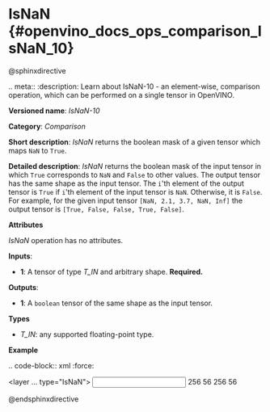 # IsNaN {#openvino_docs_ops_comparison_IsNaN_10}

@sphinxdirective

.. meta::
  :description: Learn about IsNaN-10 - an element-wise, comparison operation, which 
                can be performed on a single tensor in OpenVINO.

**Versioned name**: *IsNaN-10*

**Category**: *Comparison*

**Short description**: *IsNaN* returns the boolean mask of a given tensor which maps ``NaN`` to ``True``.

**Detailed description**: *IsNaN* returns the boolean mask of the input tensor in which ``True`` corresponds to ``NaN`` and ``False`` to other values.
The output tensor has the same shape as the input tensor.
The ``i``'th element of the output tensor is ``True`` if  ``i``'th element of the input tensor is ``NaN``. Otherwise, it is ``False``.
For example, for the given input tensor ``[NaN, 2.1, 3.7, NaN, Inf]`` the output tensor is ``[True, False, False, True, False]``.

**Attributes**

*IsNaN* operation has no attributes.

**Inputs**:

* **1**: A tensor of type *T_IN* and arbitrary shape. **Required.**

**Outputs**:

* **1**: A ``boolean`` tensor of the same shape as the input tensor.

**Types**

* *T_IN*: any supported floating-point type.

**Example**

.. code-block:: xml
   :force:

   <layer ... type="IsNaN">
       <input>
           <port id="0" precision="FP32">
               <dim>256</dim>
               <dim>56</dim>
           </port>
        </input>
       <output>
           <port id="1" precision="BOOL">
               <dim>256</dim>
               <dim>56</dim>
           </port>
       </output>
   </layer>


@endsphinxdirective
